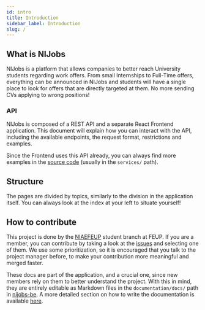 ```yaml
---
id: intro
title: Introduction
sidebar_label: Introduction
slug: /
---
```


## What is NIJobs

NIJobs is a platform that allows companies to better reach University students regarding work offers. From small Internships to Full-Time offers, everything can be announced in NIJobs and students will have a single place to look for offers that are directly targeted at them. No more sending CVs applying to wrong positions!

### API

NIJobs is composed of a REST API and a separate React Frontend application. This document will explain how you can interact with the API, including the available endpoints, the request format, restrictions and examples.


Since the Frontend uses this API already, you can always find more examples in the [source code](https://github.com/NIAEFEUP/nijobs-fe) (usually in the `services/` path).

## Structure

The pages are divided by topics, similarly to the division in the application itself. You can always look at the index at your left to situate yourself!

## How to contribute

This project is done by the [NIAEFEUP](https://ni.fe.up.pt) student branch at FEUP. If you are a member, you can contribute by taking a look at the [issues](https://github.com/NIAEFEUP/nijobs-be/issues) and selecting one of them. We use some prioritization, so it is encouraged that you talk to the project manager before, to make your contribution more meaningful and merged faster.

These docs are part of the application, and a crucial one, since new members rely on them to better understand the project. With this in mind, they are entirely editable as Markdown files in the `documentation/docs/` path in [nijobs-be](https://github.com/NIAEFEUP/nijobs-be). A more detailed section on how to write the documentation is available [here](intro/how-to-docs).

